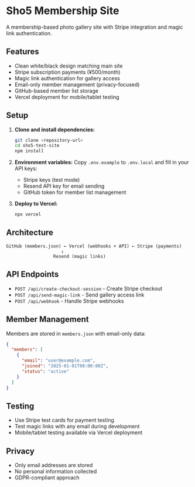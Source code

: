 # Sho5 Membership Site

A membership-based photo gallery site with Stripe integration and magic link authentication.

## Features

- Clean white/black design matching main site
- Stripe subscription payments (¥500/month)
- Magic link authentication for gallery access
- Email-only member management (privacy-focused)
- GitHub-based member list storage
- Vercel deployment for mobile/tablet testing

## Setup

1. **Clone and install dependencies:**
   ```bash
   git clone <repository-url>
   cd sho5-test-site
   npm install
   ```

2. **Environment variables:**
   Copy `.env.example` to `.env.local` and fill in your API keys:
   - Stripe keys (test mode)
   - Resend API key for email sending
   - GitHub token for member list management

3. **Deploy to Vercel:**
   ```bash
   npx vercel
   ```

## Architecture

```
GitHub (members.json) ← Vercel (webhooks + API) ← Stripe (payments)
                     ↓
                  Resend (magic links)
```

## API Endpoints

- `POST /api/create-checkout-session` - Create Stripe checkout
- `POST /api/send-magic-link` - Send gallery access link
- `POST /api/webhook` - Handle Stripe webhooks

## Member Management

Members are stored in `members.json` with email-only data:
```json
{
  "members": [
    {
      "email": "user@example.com",
      "joined": "2025-01-01T00:00:00Z", 
      "status": "active"
    }
  ]
}
```

## Testing

- Use Stripe test cards for payment testing
- Test magic links with any email during development
- Mobile/tablet testing available via Vercel deployment

## Privacy

- Only email addresses are stored
- No personal information collected
- GDPR-compliant approach
